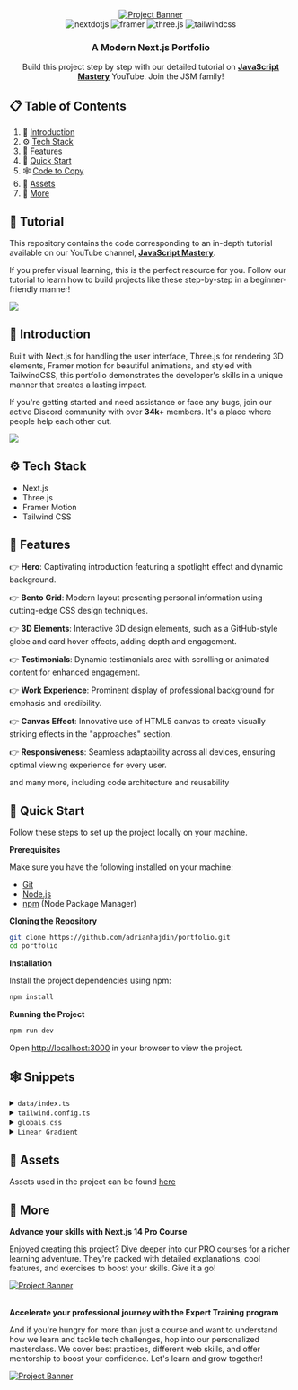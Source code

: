 <div align="center">
  <br />
    <a href="https://youtu.be/FTH6Dn3AyIQ" target="_blank">
      <img src="https://github.com/adrianhajdin/portfolio/assets/151519281/c6ca3c03-6cb7-4f67-a9b9-a73da5bfa0d8" alt="Project Banner">
    </a>
  <br />

  <div>
    <img src="https://img.shields.io/badge/-Next_JS-black?style=for-the-badge&logoColor=white&logo=nextdotjs&color=000000" alt="nextdotjs" />
    <img src="https://img.shields.io/badge/-Framer-black?style=for-the-badge&logoColor=white&logo=framer&color=0055FF" alt="framer" />
    <img src="https://img.shields.io/badge/-Three_JS-black?style=for-the-badge&logoColor=white&logo=threedotjs&color=000000" alt="three.js" />
    <img src="https://img.shields.io/badge/-Tailwind_CSS-black?style=for-the-badge&logoColor=white&logo=tailwindcss&color=06B6D4" alt="tailwindcss" />
  </div>

  <h3 align="center">A Modern Next.js Portfolio</h3>

   <div align="center">
     Build this project step by step with our detailed tutorial on <a href="https://www.youtube.com/@javascriptmastery/videos" target="_blank"><b>JavaScript Mastery</b></a> YouTube. Join the JSM family!
    </div>
</div>

## 📋 <a name="table">Table of Contents</a>

1. 🤖 [Introduction](#introduction)
2. ⚙️ [Tech Stack](#tech-stack)
3. 🔋 [Features](#features)
4. 🤸 [Quick Start](#quick-start)
5. 🕸️ [Code to Copy](#snippets)
6. 🔗 [Assets](#links)
7. 🚀 [More](#more)

## 🚨 Tutorial

This repository contains the code corresponding to an in-depth tutorial available on our YouTube channel, <a href="https://www.youtube.com/@javascriptmastery/videos" target="_blank"><b>JavaScript Mastery</b></a>.

If you prefer visual learning, this is the perfect resource for you. Follow our tutorial to learn how to build projects like these step-by-step in a beginner-friendly manner!

<a href="https://youtu.be/FTH6Dn3AyIQ" target="_blank"><img src="https://github.com/sujatagunale/EasyRead/assets/151519281/1736fca5-a031-4854-8c09-bc110e3bc16d" /></a>

## <a name="introduction">🤖 Introduction</a>

Built with Next.js for handling the user interface, Three.js for rendering 3D elements, Framer motion for beautiful animations, and styled with TailwindCSS, this portfolio demonstrates the developer's skills in a unique manner that creates a lasting impact.

If you're getting started and need assistance or face any bugs, join our active Discord community with over **34k+** members. It's a place where people help each other out.

<a href="https://discord.com/invite/n6EdbFJ" target="_blank"><img src="https://github.com/sujatagunale/EasyRead/assets/151519281/618f4872-1e10-42da-8213-1d69e486d02e" /></a>

## <a name="tech-stack">⚙️ Tech Stack</a>

- Next.js
- Three.js
- Framer Motion
- Tailwind CSS

## <a name="features">🔋 Features</a>

👉 **Hero**: Captivating introduction featuring a spotlight effect and dynamic background.

👉 **Bento Grid**: Modern layout presenting personal information using cutting-edge CSS design techniques.

👉 **3D Elements**: Interactive 3D design elements, such as a GitHub-style globe and card hover effects, adding depth and engagement.

👉 **Testimonials**: Dynamic testimonials area with scrolling or animated content for enhanced engagement.

👉 **Work Experience**: Prominent display of professional background for emphasis and credibility.

👉 **Canvas Effect**: Innovative use of HTML5 canvas to create visually striking effects in the "approaches" section.

👉 **Responsiveness**: Seamless adaptability across all devices, ensuring optimal viewing experience for every user.

and many more, including code architecture and reusability

## <a name="quick-start">🤸 Quick Start</a>

Follow these steps to set up the project locally on your machine.

**Prerequisites**

Make sure you have the following installed on your machine:

- [Git](https://git-scm.com/)
- [Node.js](https://nodejs.org/en)
- [npm](https://www.npmjs.com/) (Node Package Manager)

**Cloning the Repository**

```bash
git clone https://github.com/adrianhajdin/portfolio.git
cd portfolio
```

**Installation**

Install the project dependencies using npm:

```bash
npm install
```

**Running the Project**

```bash
npm run dev
```

Open [http://localhost:3000](http://localhost:3000) in your browser to view the project.

## <a name="snippets">🕸️ Snippets</a>

<details>
<summary><code>data/index.ts</code></summary>

```typescript
export const navItems = [
	{ name: 'About', link: '#about' },
	{ name: 'Projects', link: '#projects' },
	{ name: 'Testimonials', link: '#testimonials' },
	{ name: 'Contact', link: '#contact' },
];

export const gridItems = [
	{
		id: 1,
		title: 'I prioritize client collaboration, fostering open communication ',
		description: '',
		className: 'lg:col-span-3 md:col-span-6 md:row-span-4 lg:min-h-[60vh]',
		imgClassName: 'w-full h-full',
		titleClassName: 'justify-end',
		img: '/b1.svg',
		spareImg: '',
	},
	{
		id: 2,
		title: "I'm very flexible with time zone communications",
		description: '',
		className: 'lg:col-span-2 md:col-span-3 md:row-span-2',
		imgClassName: '',
		titleClassName: 'justify-start',
		img: '',
		spareImg: '',
	},
	{
		id: 3,
		title: 'My tech stack',
		description: 'I constantly try to improve',
		className: 'lg:col-span-2 md:col-span-3 md:row-span-2',
		imgClassName: '',
		titleClassName: 'justify-center',
		img: '',
		spareImg: '',
	},
	{
		id: 4,
		title: 'Tech enthusiast with a passion for development.',
		description: '',
		className: 'lg:col-span-2 md:col-span-3 md:row-span-1',
		imgClassName: '',
		titleClassName: 'justify-start',
		img: '/grid.svg',
		spareImg: '/b4.svg',
	},

	{
		id: 5,
		title: 'Currently building a JS Animation library',
		description: 'The Inside Scoop',
		className: 'md:col-span-3 md:row-span-2',
		imgClassName: 'absolute right-0 bottom-0 md:w-96 w-60',
		titleClassName: 'justify-center md:justify-start lg:justify-center',
		img: '/b5.svg',
		spareImg: '/grid.svg',
	},
	{
		id: 6,
		title: 'Do you want to start a project together?',
		description: '',
		className: 'lg:col-span-2 md:col-span-3 md:row-span-1',
		imgClassName: '',
		titleClassName: 'justify-center md:max-w-full max-w-60 text-center',
		img: '',
		spareImg: '',
	},
];

export const projects = [
	{
		id: 1,
		title: '3D Solar System Planets to Explore',
		des: 'Explore the wonders of our solar system with this captivating 3D simulation of the planets using Three.js.',
		img: '/p1.svg',
		iconLists: ['/re.svg', '/tail.svg', '/ts.svg', '/three.svg', '/fm.svg'],
		link: 'https://github.com/adrianhajdin?tab=repositories',
	},
	{
		id: 2,
		title: 'Yoom - Video Conferencing App',
		des: 'Simplify your video conferencing experience with Yoom. Seamlessly connect with colleagues and friends.',
		img: '/p2.svg',
		iconLists: ['/next.svg', '/tail.svg', '/ts.svg', '/stream.svg', '/c.svg'],
		link: 'https://github.com/adrianhajdin/zoom-clone',
	},
	{
		id: 3,
		title: 'AI Image SaaS - Canva Application',
		des: 'A REAL Software-as-a-Service app with AI features and a payments and credits system using the latest tech stack.',
		img: '/p3.svg',
		iconLists: ['/re.svg', '/tail.svg', '/ts.svg', '/three.svg', '/c.svg'],
		link: 'https://github.com/adrianhajdin/ai_saas_app',
	},
	{
		id: 4,
		title: 'Animated Apple Iphone 3D Website',
		des: 'Recreated the Apple iPhone 15 Pro website, combining GSAP animations and Three.js 3D effects..',
		img: '/p4.svg',
		iconLists: ['/next.svg', '/tail.svg', '/ts.svg', '/three.svg', '/gsap.svg'],
		link: 'https://github.com/adrianhajdin/iphone',
	},
];

export const testimonials = [
	{
		quote:
			"Collaborating with Adrian was an absolute pleasure. His professionalism, promptness, and dedication to delivering exceptional results were evident throughout our project. Adrian's enthusiasm for every facet of development truly stands out. If you're seeking to elevate your website and elevate your brand, Adrian is the ideal partner.",
		name: 'Michael Johnson',
		title: 'Director of AlphaStream Technologies',
	},
	{
		quote:
			"Collaborating with Adrian was an absolute pleasure. His professionalism, promptness, and dedication to delivering exceptional results were evident throughout our project. Adrian's enthusiasm for every facet of development truly stands out. If you're seeking to elevate your website and elevate your brand, Adrian is the ideal partner.",
		name: 'Michael Johnson',
		title: 'Director of AlphaStream Technologies',
	},
	{
		quote:
			"Collaborating with Adrian was an absolute pleasure. His professionalism, promptness, and dedication to delivering exceptional results were evident throughout our project. Adrian's enthusiasm for every facet of development truly stands out. If you're seeking to elevate your website and elevate your brand, Adrian is the ideal partner.",
		name: 'Michael Johnson',
		title: 'Director of AlphaStream Technologies',
	},
	{
		quote:
			"Collaborating with Adrian was an absolute pleasure. His professionalism, promptness, and dedication to delivering exceptional results were evident throughout our project. Adrian's enthusiasm for every facet of development truly stands out. If you're seeking to elevate your website and elevate your brand, Adrian is the ideal partner.",
		name: 'Michael Johnson',
		title: 'Director of AlphaStream Technologies',
	},
	{
		quote:
			"Collaborating with Adrian was an absolute pleasure. His professionalism, promptness, and dedication to delivering exceptional results were evident throughout our project. Adrian's enthusiasm for every facet of development truly stands out. If you're seeking to elevate your website and elevate your brand, Adrian is the ideal partner.",
		name: 'Michael Johnson',
		title: 'Director of AlphaStream Technologies',
	},
];

export const companies = [
	{
		id: 1,
		name: 'cloudinary',
		img: '/cloud.svg',
		nameImg: '/cloudName.svg',
	},
	{
		id: 2,
		name: 'appwrite',
		img: '/app.svg',
		nameImg: '/appName.svg',
	},
	{
		id: 3,
		name: 'HOSTINGER',
		img: '/host.svg',
		nameImg: '/hostName.svg',
	},
	{
		id: 4,
		name: 'stream',
		img: '/s.svg',
		nameImg: '/streamName.svg',
	},
	{
		id: 5,
		name: 'docker.',
		img: '/dock.svg',
		nameImg: '/dockerName.svg',
	},
];

export const workExperience = [
	{
		id: 1,
		title: 'Frontend Engineer Intern',
		desc: 'Assisted in the development of a web-based platform using React.js, enhancing interactivity.',
		className: 'md:col-span-2',
		thumbnail: '/exp1.svg',
	},
	{
		id: 2,
		title: 'Mobile App Dev - JSM Tech',
		desc: 'Designed and developed mobile app for both iOS & Android platforms using React Native.',
		className: 'md:col-span-2', // change to md:col-span-2
		thumbnail: '/exp2.svg',
	},
	{
		id: 3,
		title: 'Freelance App Dev Project',
		desc: 'Led the dev of a mobile app for a client, from initial concept to deployment on app stores.',
		className: 'md:col-span-2', // change to md:col-span-2
		thumbnail: '/exp3.svg',
	},
	{
		id: 4,
		title: 'Lead Frontend Developer',
		desc: 'Developed and maintained user-facing features using modern frontend technologies.',
		className: 'md:col-span-2',
		thumbnail: '/exp4.svg',
	},
];

export const socialMedia = [
	{
		id: 1,
		img: '/git.svg',
	},
	{
		id: 2,
		img: '/twit.svg',
	},
	{
		id: 3,
		img: '/link.svg',
	},
];
```

</details>

<details>
<summary><code>tailwind.config.ts</code></summary>

```ts
import type { Config } from 'tailwindcss';

const svgToDataUri = require('mini-svg-data-uri');

const colors = require('tailwindcss/colors');
const {
	default: flattenColorPalette,
} = require('tailwindcss/lib/util/flattenColorPalette');

const config = {
	darkMode: ['class'],
	content: [
		'./pages/**/*.{ts,tsx}',
		'./components/**/*.{ts,tsx}',
		'./app/**/*.{ts,tsx}',
		'./src/**/*.{ts,tsx}',
		'./data/**/*.{ts,tsx}',
	],
	prefix: '',
	theme: {
		container: {
			center: true,
			padding: '2rem',
			screens: {
				'2xl': '1400px',
			},
		},
		extend: {
			colors: {
				black: {
					DEFAULT: '#000',
					100: '#000319',
					200: 'rgba(17, 25, 40, 0.75)',
					300: 'rgba(255, 255, 255, 0.125)',
				},
				white: {
					DEFAULT: '#FFF',
					100: '#BEC1DD',
					200: '#C1C2D3',
				},
				blue: {
					'100': '#E4ECFF',
				},
				purple: '#CBACF9',
				border: 'hsl(var(--border))',
				input: 'hsl(var(--input))',
				ring: 'hsl(var(--ring))',
				background: 'hsl(var(--background))',
				foreground: 'hsl(var(--foreground))',
				primary: {
					DEFAULT: 'hsl(var(--primary))',
					foreground: 'hsl(var(--primary-foreground))',
				},
				secondary: {
					DEFAULT: 'hsl(var(--secondary))',
					foreground: 'hsl(var(--secondary-foreground))',
				},
				destructive: {
					DEFAULT: 'hsl(var(--destructive))',
					foreground: 'hsl(var(--destructive-foreground))',
				},
				muted: {
					DEFAULT: 'hsl(var(--muted))',
					foreground: 'hsl(var(--muted-foreground))',
				},
				accent: {
					DEFAULT: 'hsl(var(--accent))',
					foreground: 'hsl(var(--accent-foreground))',
				},
				popover: {
					DEFAULT: 'hsl(var(--popover))',
					foreground: 'hsl(var(--popover-foreground))',
				},
				card: {
					DEFAULT: 'hsl(var(--card))',
					foreground: 'hsl(var(--card-foreground))',
				},
			},
			borderRadius: {
				lg: 'var(--radius)',
				md: 'calc(var(--radius) - 2px)',
				sm: 'calc(var(--radius) - 4px)',
			},
			keyframes: {
				'accordion-down': {
					from: { height: '0' },
					to: { height: 'var(--radix-accordion-content-height)' },
				},
				'accordion-up': {
					from: { height: 'var(--radix-accordion-content-height)' },
					to: { height: '0' },
				},
				spotlight: {
					'0%': {
						opacity: '0',
						transform: 'translate(-72%, -62%) scale(0.5)',
					},
					'100%': {
						opacity: '1',
						transform: 'translate(-50%,-40%) scale(1)',
					},
				},
				shimmer: {
					from: {
						backgroundPosition: '0 0',
					},
					to: {
						backgroundPosition: '-200% 0',
					},
				},
				moveHorizontal: {
					'0%': {
						transform: 'translateX(-50%) translateY(-10%)',
					},
					'50%': {
						transform: 'translateX(50%) translateY(10%)',
					},
					'100%': {
						transform: 'translateX(-50%) translateY(-10%)',
					},
				},
				moveInCircle: {
					'0%': {
						transform: 'rotate(0deg)',
					},
					'50%': {
						transform: 'rotate(180deg)',
					},
					'100%': {
						transform: 'rotate(360deg)',
					},
				},
				moveVertical: {
					'0%': {
						transform: 'translateY(-50%)',
					},
					'50%': {
						transform: 'translateY(50%)',
					},
					'100%': {
						transform: 'translateY(-50%)',
					},
				},
				scroll: {
					to: {
						transform: 'translate(calc(-50% - 0.5rem))',
					},
				},
			},
			animation: {
				'accordion-down': 'accordion-down 0.2s ease-out',
				'accordion-up': 'accordion-up 0.2s ease-out',
				spotlight: 'spotlight 2s ease .75s 1 forwards',
				shimmer: 'shimmer 2s linear infinite',
				first: 'moveVertical 30s ease infinite',
				second: 'moveInCircle 20s reverse infinite',
				third: 'moveInCircle 40s linear infinite',
				fourth: 'moveHorizontal 40s ease infinite',
				fifth: 'moveInCircle 20s ease infinite',
				scroll:
					'scroll var(--animation-duration, 40s) var(--animation-direction, forwards) linear infinite',
			},
		},
	},
	plugins: [
		require('tailwindcss-animate'),
		addVariablesForColors,
		function ({ matchUtilities, theme }: any) {
			matchUtilities(
				{
					'bg-grid': (value: any) => ({
						backgroundImage: `url("${svgToDataUri(
							`<svg xmlns="http://www.w3.org/2000/svg" viewBox="0 0 32 32" width="100" height="100" fill="none" stroke="${value}"><path d="M0 .5H31.5V32"/></svg>`
						)}")`,
					}),
					'bg-grid-small': (value: any) => ({
						backgroundImage: `url("${svgToDataUri(
							`<svg xmlns="http://www.w3.org/2000/svg" viewBox="0 0 32 32" width="8" height="8" fill="none" stroke="${value}"><path d="M0 .5H31.5V32"/></svg>`
						)}")`,
					}),
					'bg-dot': (value: any) => ({
						backgroundImage: `url("${svgToDataUri(
							`<svg xmlns="http://www.w3.org/2000/svg" viewBox="0 0 32 32" width="16" height="16" fill="none"><circle fill="${value}" id="pattern-circle" cx="10" cy="10" r="1.6257413380501518"></circle></svg>`
						)}")`,
					}),
				},
				{ values: flattenColorPalette(theme('backgroundColor')), type: 'color' }
			);
		},
	],
} satisfies Config;

function addVariablesForColors({ addBase, theme }: any) {
	let allColors = flattenColorPalette(theme('colors'));
	let newVars = Object.fromEntries(
		Object.entries(allColors).map(([key, val]) => [`--${key}`, val])
	);

	addBase({
		':root': newVars,
	});
}

export default config;
```

</details>

<details>
<summary><code>globals.css</code></summary>

```css
@tailwind base;
@tailwind components;
@tailwind utilities;

@layer base {
	:root {
		--background: 0 0% 100%;
		--foreground: 240 10% 3.9%;

		--card: 0 0% 100%;
		--card-foreground: 240 10% 3.9%;

		--popover: 0 0% 100%;
		--popover-foreground: 240 10% 3.9%;

		--primary: 240 5.9% 10%;
		--primary-foreground: 0 0% 98%;

		--secondary: 240 4.8% 95.9%;
		--secondary-foreground: 240 5.9% 10%;

		--muted: 240 4.8% 95.9%;
		--muted-foreground: 240 3.8% 46.1%;

		--accent: 240 4.8% 95.9%;
		--accent-foreground: 240 5.9% 10%;

		--destructive: 0 84.2% 60.2%;
		--destructive-foreground: 0 0% 98%;

		--border: 240 5.9% 90%;
		--input: 240 5.9% 90%;
		--ring: 240 10% 3.9%;

		--radius: 0.5rem;
	}

	.dark {
		--background: 240 10% 3.9%;
		--foreground: 0 0% 98%;

		--card: 240 10% 3.9%;
		--card-foreground: 0 0% 98%;

		--popover: 240 10% 3.9%;
		--popover-foreground: 0 0% 98%;

		--primary: 0 0% 98%;
		--primary-foreground: 240 5.9% 10%;

		--secondary: 240 3.7% 15.9%;
		--secondary-foreground: 0 0% 98%;

		--muted: 240 3.7% 15.9%;
		--muted-foreground: 240 5% 64.9%;

		--accent: 240 3.7% 15.9%;
		--accent-foreground: 0 0% 98%;

		--destructive: 0 62.8% 30.6%;
		--destructive-foreground: 0 0% 98%;

		--border: 240 3.7% 15.9%;
		--input: 240 3.7% 15.9%;
		--ring: 240 4.9% 83.9%;
	}
}

@layer base {
	* {
		@apply border-border !scroll-smooth;
	}
	body {
		@apply bg-background text-foreground;
	}
	button {
		@apply active:outline-none;
	}
}

@layer utilities {
	.heading {
		@apply font-bold text-4xl md:text-5xl text-center;
	}

	.black-gradient {
		background: linear-gradient(90deg, #161a31 0%, #06091f 100%);
	}
}
```

</details>

<details>
<summary><code>Linear Gradient</code></summary>

```js
style={{
        //   add these two
        //   you can generate the color from here https://cssgradient.io/
        background: "rgb(4,7,29)",
        backgroundColor:
          "linear-gradient(90deg, rgba(4,7,29,1) 0%, rgba(12,14,35,1) 100%)",
      }}
```

</details>

## <a name="links">🔗 Assets</a>

Assets used in the project can be found [here](https://drive.google.com/file/d/1ZmtiMilUYTp1wkiXWMFX6AUk-msE981-/view?usp=sharing)

## <a name="more">🚀 More</a>

**Advance your skills with Next.js 14 Pro Course**

Enjoyed creating this project? Dive deeper into our PRO courses for a richer learning adventure. They're packed with detailed explanations, cool features, and exercises to boost your skills. Give it a go!

<a href="https://jsmastery.pro/next14" target="_blank">
<img src="https://github.com/sujatagunale/EasyRead/assets/151519281/557837ce-f612-4530-ab24-189e75133c71" alt="Project Banner">
</a>

<br />
<br />

**Accelerate your professional journey with the Expert Training program**

And if you're hungry for more than just a course and want to understand how we learn and tackle tech challenges, hop into our personalized masterclass. We cover best practices, different web skills, and offer mentorship to boost your confidence. Let's learn and grow together!

<a href="https://www.jsmastery.pro/masterclass" target="_blank">
<img src="https://github.com/sujatagunale/EasyRead/assets/151519281/fed352ad-f27b-400d-9b8f-c7fe628acb84" alt="Project Banner">
</a>

#
